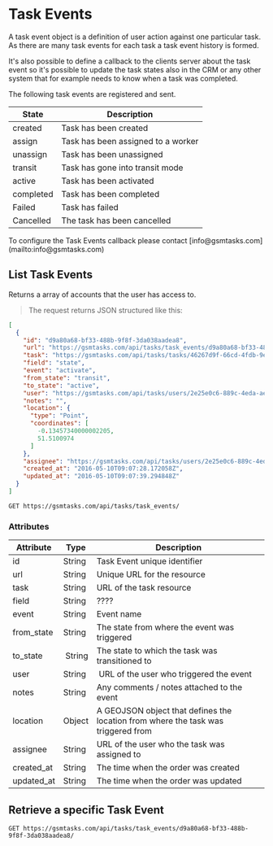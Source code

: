# Task Events

A task event object is a definition of user action against one particular task. As there are many task events for each task a task event history is formed.

It's also possible to define a callback to the clients server about the task event so it's possible to update the task states also in the CRM or any other system that for example needs to know when a task was completed.

The following task events are registered and sent.

State       | Description
----------- | -----------
created     | Task has been created
assign      | Task has been assigned to a worker
unassign    | Task has been unassigned
transit     | Task has gone into transit mode
active      | Task has been activated
completed   | Task has been completed
Failed      | Task has failed
Cancelled   | The task has been cancelled

<aside class="notice">
To configure the Task Events callback please contact [info@gsmtasks.com](mailto:info@gsmtasks.com)
</aside>

## List Task Events

Returns a array of accounts that the user has access to.

> The request returns JSON structured like this:

```json
[
  {
    "id": "d9a80a68-bf33-488b-9f8f-3da038aadea8",
    "url": "https://gsmtasks.com/api/tasks/task_events/d9a80a68-bf33-488b-9f8f-3da038aadea8/",
    "task": "https://gsmtasks.com/api/tasks/tasks/46267d9f-66cd-4fdb-9e9e-aaa63c81f29b/",
    "field": "state",
    "event": "activate",
    "from_state": "transit",
    "to_state": "active",
    "user": "https://gsmtasks.com/api/tasks/users/2e25e0c6-889c-4eda-ae3c-db27949fa05d/",
    "notes": "",
    "location": {
      "type": "Point",
      "coordinates": [
        -0.13457340000002205,
        51.5100974
      ]
    },
    "assignee": "https://gsmtasks.com/api/tasks/users/2e25e0c6-889c-4eda-ae3c-db27949fa05d/",
    "created_at": "2016-05-10T09:07:28.172058Z",
    "updated_at": "2016-05-10T09:07:39.294848Z"
  }
]
```

`GET https://gsmtasks.com/api/tasks/task_events/`

### Attributes

Attribute     | Type   | Description
------------  | ------ | -----------
id            | String | Task Event unique identifier
url           | String | Unique URL for the resource
task          | String | URL of the task resource
field         | String | ????
event         | String | Event name
from_state    | String | The state from where the event was triggered
to_state      | String | The state to which the task was transitioned to
user          | String | URL of the user who triggered the event
notes         | String | Any comments / notes attached to the event
location      | Object | A GEOJSON object that defines the location from where the task was triggered from
assignee      | String | URL of the user who the task was assigned to
created_at    | String | The time when the order was created
updated_at    | String | The time when the order was updated

## Retrieve a specific Task Event

`GET https://gsmtasks.com/api/tasks/task_events/d9a80a68-bf33-488b-9f8f-3da038aadea8/`
